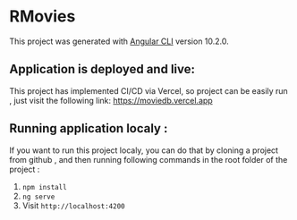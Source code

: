 # RMovies

This project was generated with [Angular CLI](https://github.com/angular/angular-cli) version 10.2.0.


## Application is deployed and live:
This project has implemented CI/CD via Vercel, so project can be easily run , just visit the following link: https://moviedb.vercel.app
 

## Running application localy :

If you want to run this project localy, you can do that by cloning a project from github , and then running following commands in the root folder of the project : 
  1. `npm install` 
  2. `ng serve`
  3. Visit `http://localhost:4200`


